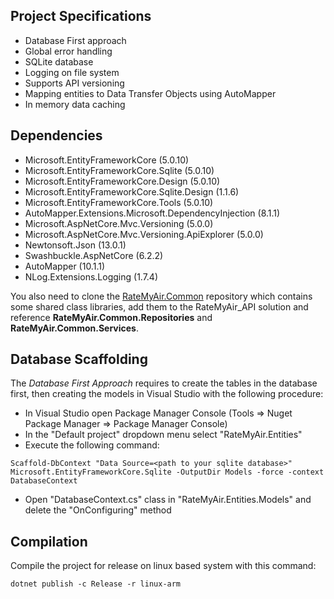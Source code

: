 ## Project Specifications

* Database First approach
* Global error handling
* SQLite database
* Logging on file system
* Supports API versioning
* Mapping entities to Data Transfer Objects using AutoMapper
* In memory data caching

## Dependencies

* Microsoft.EntityFrameworkCore (5.0.10)
* Microsoft.EntityFrameworkCore.Sqlite (5.0.10)
* Microsoft.EntityFrameworkCore.Design (5.0.10)
* Microsoft.EntityFrameworkCore.Sqlite.Design (1.1.6)
* Microsoft.EntityFrameworkCore.Tools (5.0.10)
* AutoMapper.Extensions.Microsoft.DependencyInjection (8.1.1)
* Microsoft.AspNetCore.Mvc.Versioning (5.0.0)
* Microsoft.AspNetCore.Mvc.Versioning.ApiExplorer (5.0.0)
* Newtonsoft.Json (13.0.1)
* Swashbuckle.AspNetCore (6.2.2)
* AutoMapper (10.1.1)
* NLog.Extensions.Logging (1.7.4)

You also need to clone the [RateMyAir.Common](https://github.com/Gbertaz/RateMyAir_Common) repository which contains some shared class libraries, add them to the RateMyAir_API solution and reference **RateMyAir.Common.Repositories** and **RateMyAir.Common.Services**.  

## Database Scaffolding

The *Database First Approach* requires to create the tables in the database first, then creating the models in Visual Studio with the following procedure:

* In Visual Studio open Package Manager Console (Tools => Nuget Package Manager => Package Manager Console)
* In the "Default project" dropdown menu select "RateMyAir.Entities"
* Execute the following command:

```
Scaffold-DbContext "Data Source=<path to your sqlite database>" Microsoft.EntityFrameworkCore.Sqlite -OutputDir Models -force -context DatabaseContext
```

* Open "DatabaseContext.cs" class in "RateMyAir.Entities.Models" and delete the "OnConfiguring" method

## Compilation 

Compile the project for release on linux based system with this command:

```
dotnet publish -c Release -r linux-arm
```
